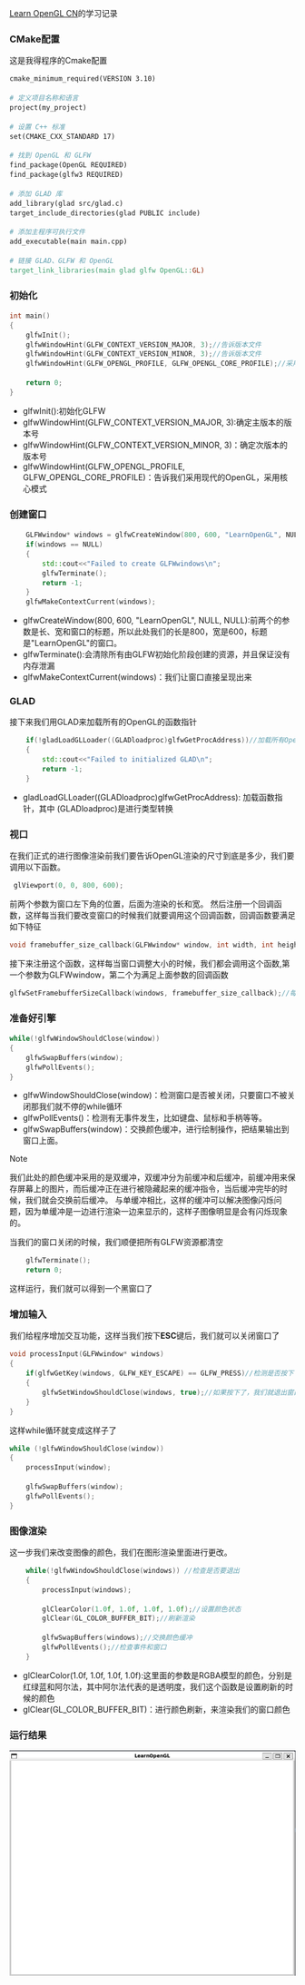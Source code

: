[Learn OpenGL CN](https://learnopengl-cn.github.io/01%20Getting%20started/03%20Hello%20Window/)的学习记录
### CMake配置
这是我得程序的Cmake配置
```makefile
cmake_minimum_required(VERSION 3.10)

# 定义项目名称和语言
project(my_project)

# 设置 C++ 标准
set(CMAKE_CXX_STANDARD 17)

# 找到 OpenGL 和 GLFW
find_package(OpenGL REQUIRED)
find_package(glfw3 REQUIRED)

# 添加 GLAD 库
add_library(glad src/glad.c)
target_include_directories(glad PUBLIC include)

# 添加主程序可执行文件
add_executable(main main.cpp)

# 链接 GLAD、GLFW 和 OpenGL
target_link_libraries(main glad glfw OpenGL::GL)
```

### 初始化
```cpp
int main()
{
    glfwInit();
    glfwWindowHint(GLFW_CONTEXT_VERSION_MAJOR, 3);//告诉版本文件
    glfwWindowHint(GLFW_CONTEXT_VERSION_MINOR, 3);//告诉版本文件
    glfwWindowHint(GLFW_OPENGL_PROFILE, GLFW_OPENGL_CORE_PROFILE);//采用现代OpenGL

    return 0;
}
```
* glfwInit():初始化GLFW
* glfwWindowHint(GLFW_CONTEXT_VERSION_MAJOR, 3):确定主版本的版本号
* glfwWindowHint(GLFW_CONTEXT_VERSION_MINOR, 3)：确定次版本的版本号
*  glfwWindowHint(GLFW_OPENGL_PROFILE, GLFW_OPENGL_CORE_PROFILE)：告诉我们采用现代的OpenGL，采用核心模式
### 创建窗口
```cpp
    GLFWwindow* windows = glfwCreateWindow(800, 600, "LearnOpenGL", NULL, NULL);
    if(windows == NULL)
    {
        std::cout<<"Failed to create GLFWwindows\n";
        glfwTerminate();
        return -1;
    }
    glfwMakeContextCurrent(windows);
```
* glfwCreateWindow(800, 600, "LearnOpenGL", NULL, NULL):前两个的参数是长、宽和窗口的标题，所以此处我们的长是800，宽是600，标题是"LearnOpenGL"的窗口。
* glfwTerminate():会清除所有由GLFW初始化阶段创建的资源，并且保证没有内存泄漏
* glfwMakeContextCurrent(windows)：我们让窗口直接呈现出来
### GLAD
接下来我们用GLAD来加载所有的OpenGL的函数指针
```cpp
    if(!gladLoadGLLoader((GLADloadproc)glfwGetProcAddress))//加载所有OpenGL的函数指针 (GLADloadproc)是进行类型转换
    {
        std::cout<<"Failed to initialized GLAD\n";
        return -1;
    }
```
* gladLoadGLLoader((GLADloadproc)glfwGetProcAddress): 加载函数指针，其中 (GLADloadproc)是进行类型转换
### 视口
在我们正式的进行图像渲染前我们要告诉OpenGL渲染的尺寸到底是多少，我们要调用以下函数。
```cpp
 glViewport(0, 0, 800, 600);
```
前两个参数为窗口左下角的位置，后面为渲染的长和宽。
然后注册一个回调函数，这样每当我们要改变窗口的时候我们就要调用这个回调函数，回调函数要满足如下特征
```c++
void framebuffer_size_callback(GLFWwindow* window, int width, int height);
```
接下来注册这个函数，这样每当窗口调整大小的时候，我们都会调用这个函数,第一个参数为GLFWwindow，第二个为满足上面参数的回调函数 
```cpp
glfwSetFramebufferSizeCallback(windows, framebuffer_size_callback);//每当窗口调整大小的时候，进行这个回调函数）
```
### 准备好引擎
```c++
while(!glfwWindowShouldClose(window))
{
    glfwSwapBuffers(window);
    glfwPollEvents();    
}
```
* glfwWindowShouldClose(window)：检测窗口是否被关闭，只要窗口不被关闭那我们就不停的while循环
* glfwPollEvents()：检测有无事件发生，比如键盘、鼠标和手柄等等。
* glfwSwapBuffers(window)：交换颜色缓冲，进行绘制操作，把结果输出到窗口上面。

>[!NOTE]
>我们此处的颜色缓冲采用的是双缓冲，双缓冲分为前缓冲和后缓冲，前缓冲用来保存屏幕上的图片，而后缓冲正在进行被隐藏起来的缓冲指令，当后缓冲完毕的时候，我们就会交换前后缓冲。
>与单缓冲相比，这样的缓冲可以解决图像闪烁问题，因为单缓冲是一边进行渲染一边来显示的，这样子图像明显是会有闪烁现象的。

当我们的窗口关闭的时候，我们顺便把所有GLFW资源都清空
```cpp
    glfwTerminate();
    return 0;
```
这样运行，我们就可以得到一个黑窗口了
### 增加输入
我们给程序增加交互功能，这样当我们按下**ESC**键后，我们就可以关闭窗口了
```cpp
void processInput(GLFWwindow* windows)
{
    if(glfwGetKey(windows, GLFW_KEY_ESCAPE) == GLFW_PRESS)//检测是否按下了ESC
    {
        glfwSetWindowShouldClose(windows, true);//如果按下了，我们就退出窗口
    }
}
```
这样while循环就变成这样子了
```cpp
while (!glfwWindowShouldClose(window))
{
    processInput(window);

    glfwSwapBuffers(window);
    glfwPollEvents();
}
```
### 图像渲染
这一步我们来改变图像的颜色，我们在图形渲染里面进行更改。
```cpp
    while(!glfwWindowShouldClose(windows)) //检查是否要退出
    {
        processInput(windows);

        glClearColor(1.0f, 1.0f, 1.0f, 1.0f);//设置颜色状态
        glClear(GL_COLOR_BUFFER_BIT);//刷新渲染

        glfwSwapBuffers(windows);//交换颜色缓冲
        glfwPollEvents();//检查事件和窗口
    }
```
* glClearColor(1.0f, 1.0f, 1.0f, 1.0f):这里面的参数是RGBA模型的颜色，分别是红绿蓝和阿尔法，其中阿尔法代表的是透明度，我们这个函数是设置刷新的时候的颜色
* glClear(GL_COLOR_BUFFER_BIT)：进行颜色刷新，来渲染我们的窗口颜色
### 运行结果
![图片](https://github.com/FKlightdog/Images/blob/main/FirstOpenGL.png?raw=true)
